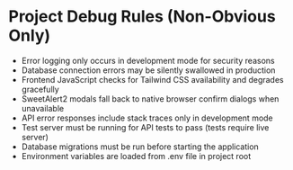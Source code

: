 # Project Debug Rules (Non-Obvious Only)

- Error logging only occurs in development mode for security reasons
- Database connection errors may be silently swallowed in production
- Frontend JavaScript checks for Tailwind CSS availability and degrades gracefully
- SweetAlert2 modals fall back to native browser confirm dialogs when unavailable
- API error responses include stack traces only in development mode
- Test server must be running for API tests to pass (tests require live server)
- Database migrations must be run before starting the application
- Environment variables are loaded from .env file in project root
